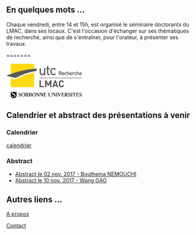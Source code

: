 
## En quelques mots ...

Chaque vendredi, entre 14 et 15h, est organisé le séminaire doctorants du LMAC, dans ses locaux.
C'est l'occasion d'échanger sur ses thématiques de recherche, ainsi que de s'entraîner, pour l'orateur, à présenter ses travaux.

=======

<img src="img/logoLMAC_SU.jpg" alt="New logo of the LMAC" style="width: 200px;"/>

## Calendrier et abstract des présentations à venir

### Calendrier

[calendrier](calendar)

### Abstract

- [Abstract le 02 nov. 2017 - Boutheina NEMOUCHI](abstract/abstract2.pdf)
- [Abstract le 10 nov. 2017 - Wang GAO](abstract/20171110_abstract_WangGAO)

## Autres liens ...

[A propos](about)

[Contact](mailto:fridayseminar.lmac@gmail.com)
